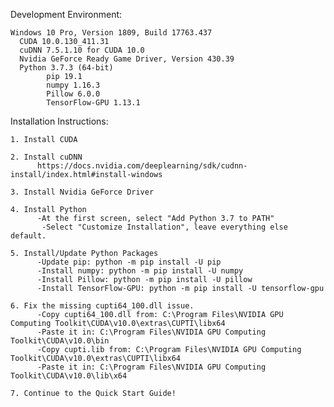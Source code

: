 Development Environment:

    Windows 10 Pro, Version 1809, Build 17763.437
	  CUDA 10.0.130_411.31
	  cuDNN 7.5.1.10 for CUDA 10.0
	  Nvidia GeForce Ready Game Driver, Version 430.39
	  Python 3.7.3 (64-bit)
		    pip 19.1
		    numpy 1.16.3
		    Pillow 6.0.0
		    TensorFlow-GPU 1.13.1


Installation Instructions:

    1. Install CUDA

    2. Install cuDNN
	      https://docs.nvidia.com/deeplearning/sdk/cudnn-install/index.html#install-windows

    3. Install Nvidia GeForce Driver

    4. Install Python
	      -At the first screen, select "Add Python 3.7 to PATH"
	       -Select "Customize Installation", leave everything else default.

    5. Install/Update Python Packages
	      -Update pip: python -m pip install -U pip
	      -Install numpy: python -m pip install -U numpy
	      -Install Pillow: python -m pip install -U pillow
	      -Install TensorFlow-GPU: python -m pip install -U tensorflow-gpu

    6. Fix the missing cupti64_100.dll issue.
	      -Copy cupti64_100.dll from: C:\Program Files\NVIDIA GPU Computing Toolkit\CUDA\v10.0\extras\CUPTI\libx64
	      -Paste it in: C:\Program Files\NVIDIA GPU Computing Toolkit\CUDA\v10.0\bin
	      -Copy cupti.lib from: C:\Program Files\NVIDIA GPU Computing Toolkit\CUDA\v10.0\extras\CUPTI\libx64
	      -Paste it in: C:\Program Files\NVIDIA GPU Computing Toolkit\CUDA\v10.0\lib\x64

    7. Continue to the Quick Start Guide!

